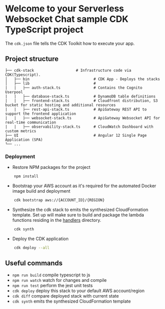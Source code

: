 # Welcome to your Serverless Websocket Chat sample CDK TypeScript project

The `cdk.json` file tells the CDK Toolkit how to execute your app.

## Project structure
    
    ├── cdk-stack                   # Infrastructure code via CDK(Typescript).
    │   ├── bin                             # CDK App - Deploys the stacks  
    │   ├── lib                             #
    |   |   ├── auth-stack.ts               # Contains the Cognito Userpool
    |   |   ├── database-stack.ts           # DynamoDB table definitions
    |   |   ├── frontend-stack.ts           # Cloudfront distribution, S3 bucket for static hosting and additional resources
    |   |   ├── rest-api-stack.ts           # ApiGateway REST API to support the frontend application
    |   |   ├── websocket-stack.ts          # ApiGateway Websocket API for real-time communication
    |   |   ├── observability-stack.ts      # CloudWatch Dashboard with custom metrics
    ├── UI                                  # Angular 12 Single Page Application (SPA)
    └── ...


### Deployment

- Restore NPM packages for the project
```bash
    npm install
```

- Bootstrap your AWS account as it's required for the automated Docker image build and deployment
```bash
    cdk bootstrap aws://{ACCOUNT_ID}/{REGION}
```

- Synthesize the cdk stack to emits the synthesized CloudFormation template. Set up will make sure to build and package 
  the lambda functions residing in the [handlers](/infrastructure/resources/handlers) directory.
```bash
    cdk synth
```

- Deploy the CDK application
```bash
    cdk deploy --all
```

## Useful commands

* `npm run build`   compile typescript to js
* `npm run watch`   watch for changes and compile
* `npm run test`    perform the jest unit tests
* `cdk deploy`      deploy this stack to your default AWS account/region
* `cdk diff`        compare deployed stack with current state
* `cdk synth`       emits the synthesized CloudFormation template
